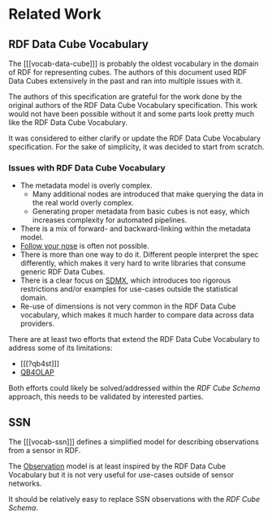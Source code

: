 # Related Work

## RDF Data Cube Vocabulary

The [[[vocab-data-cube]]] is probably the oldest vocabulary in the domain of RDF for representing cubes. The authors of this document used RDF Data Cubes extensively in the past and ran into multiple issues with it.

The authors of this specification are grateful for the work done by the original authors of the RDF Data Cube Vocabulary specification. This work would not have been possible without it and some parts look pretty much like the RDF Data Cube Vocabulary.

It was considered to either clarify or update the RDF Data Cube Vocabulary specification. For the sake of simplicity, it was decided to start from scratch.

### Issues with RDF Data Cube Vocabulary

* The metadata model is overly complex.
    * Many additional nodes are introduced that make querying the data in the real world overly complex.
    * Generating proper metadata from basic cubes is not easy, which increases complexity for automated pipelines.
* There is a mix of forward- and backward-linking within the metadata model.
* [Follow your nose](https://patterns.dataincubator.org/book/follow-your-nose.html) is often not possible.
* There is more than one way to do it. Different people interpret the spec differently, which makes it very hard to write libraries that consume generic RDF Data Cubes.
* There is a clear focus on [SDMX](https://en.wikipedia.org/wiki/SDMX), which introduces too rigorous restrictions and/or examples for use-cases outside the statistical domain.
* Re-use of dimensions is not very common in the RDF Data Cube vocabulary, which makes it much harder to compare data across data providers.

There are at least two efforts that extend the RDF Data Cube Vocabulary to address some of its limitations:

* [[[?qb4st]]]
* [QB4OLAP](https://github.com/lorenae/qb4olap/wiki)

Both efforts could likely be solved/addressed within the _RDF Cube Schema_ approach, this needs to be validated by interested parties.

## SSN

The [[[vocab-ssn]]] defines a simplified model for describing observations from a sensor in RDF.

The [Observation](https://www.w3.org/TR/vocab-ssn/#SOSAObservation) model is at least inspired by the RDF Data Cube Vocabulary but it is not very useful for use-cases outside of sensor networks.

It should be relatively easy to replace SSN observations with the _RDF Cube Schema_.